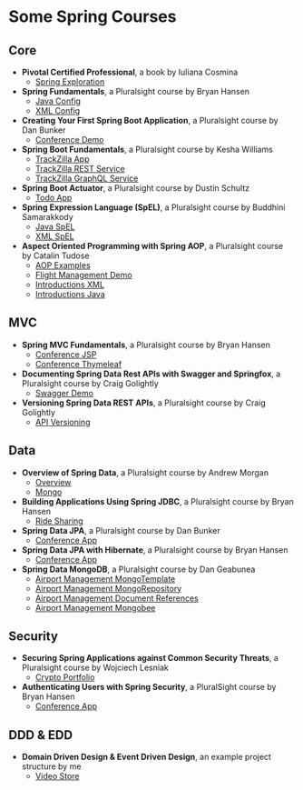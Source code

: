 # Some Spring Courses

## Core

- **Pivotal Certified Professional**, a book by Iuliana Cosmina
  - [Spring Exploration](spring-exploration/README.md)
- **Spring Fundamentals**, a Pluralsight course by Bryan Hansen
  - [Java Config](conference-java/README.md)
  - [XML Config](conference-xml/README.md)
- **Creating Your First Spring Boot Application**, a Pluralsight course by Dan Bunker
  - [Conference Demo](conference-demo/README.md)
- **Spring Boot Fundamentals**, a Pluralsight course by Kesha Williams
  - [TrackZilla App](track-zilla/README.md)
  - [TrackZilla REST Service](track-zilla-REST/README.md)
  - [TrackZilla GraphQL Service](track-zilla-GraphQL/README.md)
- **Spring Boot Actuator**, a Pluralsight course by Dustin Schultz
  - [Todo App](todo-app/README.md)
- **Spring Expression Language (SpEL)**, a Pluralsight course by Buddhini Samarakkody
  - [Java SpEL](spel-demo/README.md)
  - [XML SpEL](spel-demo-xml/README.md)
- **Aspect Oriented Programming with Spring AOP**, a Pluralsight course by Catalin Tudose
  - [AOP Examples](aop-examples/README.md)
  - [Flight Management Demo](flightsmanagement/README.md)
  - [Introductions XML](flightsmanagement-xml/README.md)
  - [Introductions Java](flightsmanagement-java/README.md)

## MVC

- **Spring MVC Fundamentals**, a Pluralsight course by Bryan Hansen
  - [Conference JSP](conference-app/README.md)
  - [Conference Thymeleaf](conference-app-thymeleaf/README.md)
- **Documenting Spring Data Rest APIs with Swagger and Springfox**, a Pluralsight course by Craig Golightly
  - [Swagger Demo](swagger-demo/README.md)
- **Versioning Spring Data REST APIs**, a Pluralsight course by Craig Golightly
  - [API Versioning](swagger-demo/Versioning.md)

## Data

- **Overview of Spring Data**, a Pluralsight course by Andrew Morgan
  - [Overview](spring-data-overview/README.md)
  - [Mongo](spring-data-overview-mongo/README.md)
- **Building Applications Using Spring JDBC**, a Pluralsight course by Bryan Hansen
  - [Ride Sharing](ride-sharing/README.md)
- **Spring Data JPA**, a Pluralsight course by Dan Bunker
  - [Conference App](conference-data-jpa/README.md)
- **Spring Data JPA with Hibernate**, a Pluralsight course by Bryan Hansen
  - [Conference App](conference-app-jpa/README.md)
- **Spring Data MongoDB**, a Pluralsight course by Dan Geabunea
  - [Airport Management MongoTemplate](data-jpa-mongo/README.md)
  - [Airport Management MongoRepository](data-jpa-mongo-repository/README.md)
  - [Airport Management Document References](data-jpa-mongo-references/README.md)
  - [Airport Management Mongobee](data-jpa-mongobee/README.md)

## Security

- **Securing Spring Applications against Common Security Threats**, a Pluralsight course by Wojciech Lesniak
  - [Crypto Portfolio](crypto-portfolio/README.md)
- **Authenticating Users with Spring Security**, a PluralSight course by Bryan Hansen
  - [Conference App](conference-security/README.md)


## DDD & EDD

- **Domain Driven Design & Event Driven Design**, an example project structure by me
  - [Video Store](video-store/README.md)